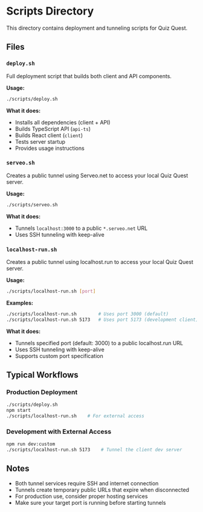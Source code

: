 # Scripts Directory

This directory contains deployment and tunneling scripts for Quiz Quest.

## Files

### `deploy.sh`

Full deployment script that builds both client and API components.

**Usage:**

```bash
./scripts/deploy.sh
```

**What it does:**

- Installs all dependencies (client + API)
- Builds TypeScript API (`api-ts`)
- Builds React client (`client`)
- Tests server startup
- Provides usage instructions

### `serveo.sh`

Creates a public tunnel using Serveo.net to access your local Quiz Quest server.

**Usage:**

```bash
./scripts/serveo.sh
```

**What it does:**

- Tunnels `localhost:3000` to a public `*.serveo.net` URL
- Uses SSH tunneling with keep-alive

### `localhost-run.sh`

Creates a public tunnel using localhost.run to access your local Quiz Quest server.

**Usage:**

```bash
./scripts/localhost-run.sh [port]
```

**Examples:**

```bash
./scripts/localhost-run.sh        # Uses port 3000 (default)
./scripts/localhost-run.sh 5173   # Uses port 5173 (development client)
```

**What it does:**

- Tunnels specified port (default: 3000) to a public localhost.run URL
- Uses SSH tunneling with keep-alive
- Supports custom port specification

## Typical Workflows

### Production Deployment

```bash
./scripts/deploy.sh
npm start
./scripts/localhost-run.sh    # For external access
```

### Development with External Access

```bash
npm run dev:custom
./scripts/localhost-run.sh 5173    # Tunnel the client dev server
```

## Notes

- Both tunnel services require SSH and internet connection
- Tunnels create temporary public URLs that expire when disconnected
- For production use, consider proper hosting services
- Make sure your target port is running before starting tunnels
